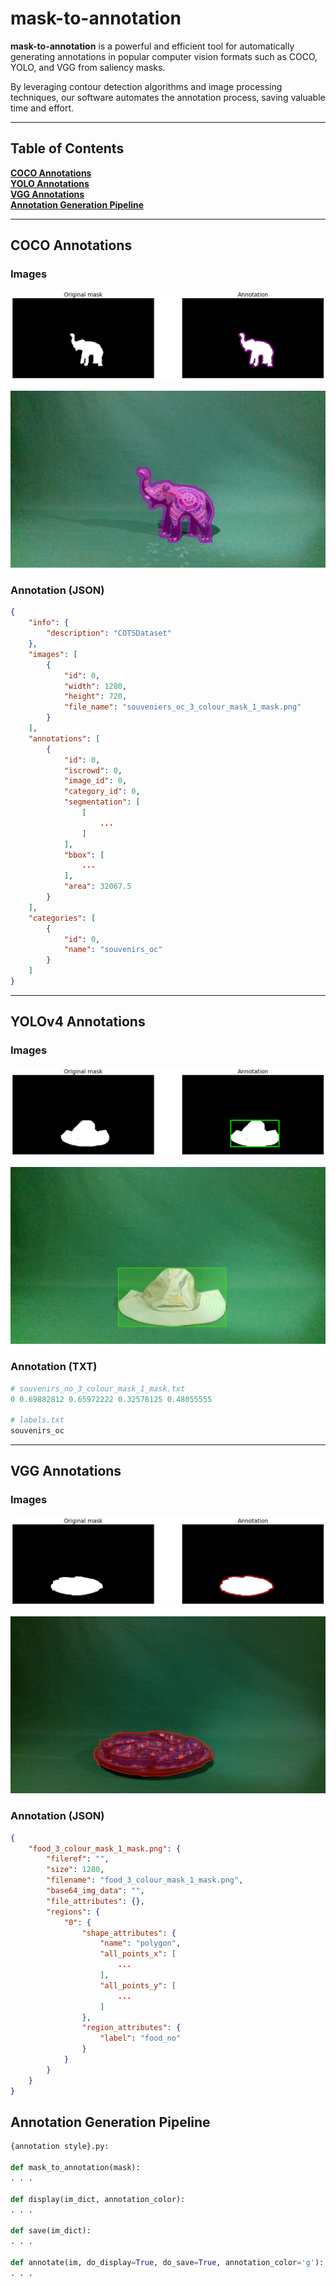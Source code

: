 **<h1>mask-to-annotation</h1>**
<!-- Describe the software -->
**mask-to-annotation** is a powerful and efficient tool for automatically generating annotations in popular computer vision formats such as COCO, YOLO, and VGG from saliency masks.

By leveraging contour detection algorithms and image processing techniques, our software automates the annotation process, saving valuable time and effort.



<hr>

**<h2 name="coco-annotations">Table of Contents</h2>**

**[COCO Annotations](#coco-annotations)** \
**[YOLO Annotations](#yolo-annotations)** \
**[VGG Annotations](#vgg-annotations)** \
**[Annotation Generation Pipeline](#annotation-pipeline)**

<hr>

**<h2 name="coco-annotations">COCO Annotations</h2>**
<!-- Show images -->
<h3>Images</h3>
<p align="center"><img src='./Assets/coco_annotation_1.png'></p>
<p align="center"><img src='./Assets/coco_original_1.png'></p>


<!-- Show json output -->
<h3>Annotation (JSON)</h3>

```json
{
    "info": {
        "description": "COTSDataset"
    },
    "images": [
        {
            "id": 0,
            "width": 1280,
            "height": 720,
            "file_name": "souveniers_oc_3_colour_mask_1_mask.png"
        }
    ],
    "annotations": [
        {
            "id": 0,
            "iscrowd": 0,
            "image_id": 0,
            "category_id": 0,
            "segmentation": [
                [
                    ...
                ]
            ],
            "bbox": [
                ...
            ],
            "area": 32067.5
        }
    ],
    "categories": [
        {
            "id": 0,
            "name": "souvenirs_oc"
        }
    ]
}
```

<hr>

**<h2 name="yolo-annotations">YOLOv4 Annotations</h2>**
<!-- Show images -->
<h3>Images</h3>
<p align="center"><img src='./Assets/yolo_annotation_1.png'></p>
<p align="center"><img src='./Assets/yolo_original_1.png'></p>


<!-- Show txt output -->
<h3>Annotation (TXT)</h3>

```python
# souvenirs_no_3_colour_mask_1_mask.txt
0 0.69882812 0.65972222 0.32578125 0.48055555

# labels.txt
souvenirs_oc
```

<hr>

**<h2 name="vgg-annotations">VGG Annotations</h2>**
<!-- Show images -->
<h3>Images</h3>
<p align="center"><img src='./Assets/vgg_annotation_1.png'></p>
<p align="center"><img src='./Assets/vgg_original_1.png'></p>

<!-- Show json output -->
<h3>Annotation (JSON)</h3>

```json
{
    "food_3_colour_mask_1_mask.png": {
        "fileref": "",
        "size": 1280,
        "filename": "food_3_colour_mask_1_mask.png",
        "base64_img_data": "",
        "file_attributes": {},
        "regions": {
            "0": {
                "shape_attributes": {
                    "name": "polygon",
                    "all_points_x": [
                        ...
                    ],
                    "all_points_y": [
                        ...
                    ]
                },
                "region_attributes": {
                    "label": "food_no"
                }
            }
        }
    }
}
```

**<h2 name="annotation-pipeline">Annotation Generation Pipeline</h2>**
```python
{annotation style}.py:

def mask_to_annotation(mask):
. . .

def display(im_dict, annotation_color):
. . .

def save(im_dict):
. . .

def annotate(im, do_display=True, do_save=True, annotation_color='g'):
. . .

```
